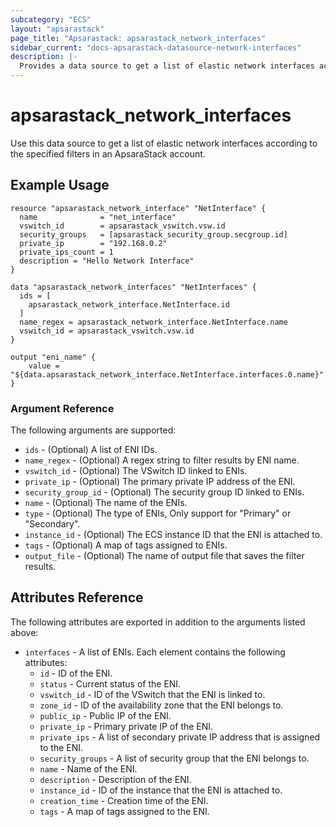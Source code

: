 ```yaml
---
subcategory: "ECS"
layout: "apsarastack"
page_title: "Apsarastack: apsarastack_network_interfaces"
sidebar_current: "docs-apsarastack-datasource-network-interfaces"
description: |-
  Provides a data source to get a list of elastic network interfaces according to the specified filters.
---
```


# apsarastack\_network_interfaces

Use this data source to get a list of elastic network interfaces according to the specified filters in an ApsaraStack account.

## Example Usage

```
resource "apsarastack_network_interface" "NetInterface" {
  name              = "net_interface"
  vswitch_id        = apsarastack_vswitch.vsw.id
  security_groups   = [apsarastack_security_group.secgroup.id]
  private_ip        = "192.168.0.2"
  private_ips_count = 1
  description = "Hello Network Interface"
}

data "apsarastack_network_interfaces" "NetInterfaces" {
  ids = [
    apsarastack_network_interface.NetInterface.id
  ]
  name_regex = apsarastack_network_interface.NetInterface.name
  vswitch_id = apsarastack_vswitch.vsw.id
}

output "eni_name" {
    value = "${data.apsarastack_network_interface.NetInterface.interfaces.0.name}"
}
```

###  Argument Reference

The following arguments are supported:

* `ids` - (Optional)  A list of ENI IDs.
* `name_regex` - (Optional) A regex string to filter results by ENI name.
* `vswitch_id` - (Optional) The VSwitch ID linked to ENIs.
* `private_ip` - (Optional) The primary private IP address of the ENI.
* `security_group_id` - (Optional) The security group ID linked to ENIs.
* `name` - (Optional) The name of the ENIs.
* `type` - (Optional) The type of ENIs, Only support for "Primary" or "Secondary".
* `instance_id` - (Optional) The ECS instance ID that the ENI is attached to.
* `tags` - (Optional) A map of tags assigned to ENIs.
* `output_file` - (Optional) The name of output file that saves the filter results.

## Attributes Reference

The following attributes are exported in addition to the arguments listed above:

* `interfaces` - A list of ENIs. Each element contains the following attributes:
    * `id` - ID of the ENI.
    * `status` - Current status of the ENI.
    * `vswitch_id` - ID of the VSwitch that the ENI is linked to.
    * `zone_id` - ID of the availability zone that the ENI belongs to.
    * `public_ip` - Public IP of the ENI.
    * `private_ip` - Primary private IP of the ENI.
    * `private_ips` - A list of secondary private IP address that is assigned to the ENI.
    * `security_groups` - A list of security group that the ENI belongs to.
    * `name` - Name of the ENI.
    * `description` - Description of the ENI.
    * `instance_id` - ID of the instance that the ENI is attached to.
    * `creation_time` - Creation time of the ENI.
    * `tags` - A map of tags assigned to the ENI.
